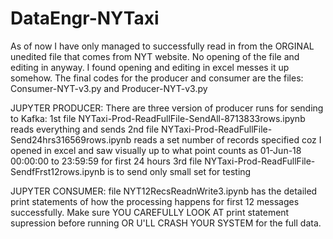 # DataEngr-NYTaxi
As of now I have only managed to successfully read in from the ORGINAL unedited file that comes from NYT website. No opening of
the file and editing in anyway. I found opening and editing in excel messes it up somehow.
The final codes for the producer and consumer are the files: Consumer-NYT-v3.py  and  Producer-NYT-v3.py

JUPYTER PRODUCER: There are three version of producer runs for sending to Kafka:
1st file NYTaxi-Prod-ReadFullFile-SendAll-8713833rows.ipynb reads everything and sends
2nd file NYTaxi-Prod-ReadFullFile-Send24hrs316569rows.ipynb reads a set number of records specified coz I opened in excel and saw
visually up to what point counts as 01-Jun-18 00:00:00 to 23:59:59 for first 24 hours
3rd file NYTaxi-Prod-ReadFullFile-SendfFrst12rows.ipynb is to send only small set for testing

JUPYTER CONSUMER:
file NYT12RecsReadnWrite3.ipynb has the detailed print statements of how the processing happens for first 12 messages successfully.
Make sure YOU CAREFULLY LOOK AT print statement supression before running OR U'LL CRASH YOUR SYSTEM for the full data.
